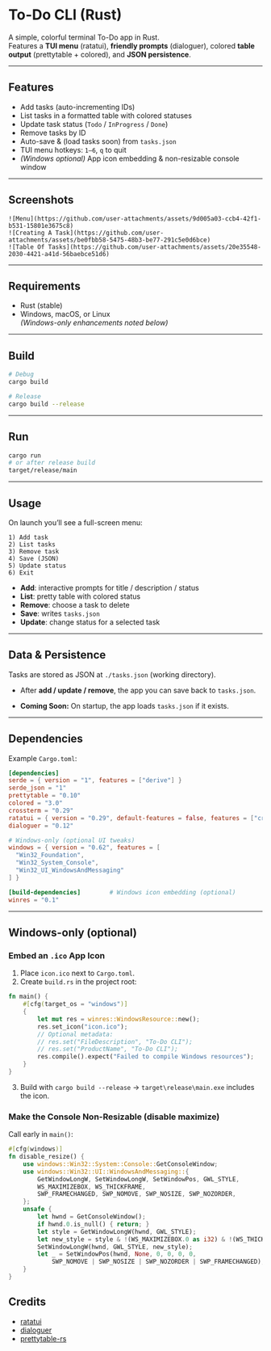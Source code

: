 # To-Do CLI (Rust)

A simple, colorful terminal To-Do app in Rust.  
Features a **TUI menu** (ratatui), **friendly prompts** (dialoguer), colored **table output** (prettytable + colored), and **JSON persistence**.

---

## Features

- Add tasks (auto-incrementing IDs)
- List tasks in a formatted table with colored statuses
- Update task status (`Todo` / `InProgress` / `Done`)
- Remove tasks by ID
- Auto-save & (load tasks soon) from `tasks.json`
- TUI menu hotkeys: `1–6`, `q` to quit
- *(Windows optional)* App icon embedding & non-resizable console window

---

## Screenshots

```
![Menu](https://github.com/user-attachments/assets/9d005a03-ccb4-42f1-b531-15801e3675c8)
![Creating A Task](https://github.com/user-attachments/assets/be0fbb58-5475-48b3-be77-291c5e0d6bce)
![Table Of Tasks](https://github.com/user-attachments/assets/20e35548-2030-4421-a41d-56baebce51d6)
```

---

## Requirements

- Rust (stable)
- Windows, macOS, or Linux  
  *(Windows-only enhancements noted below)*

---

## Build

```bash
# Debug
cargo build

# Release
cargo build --release
```

---

## Run

```bash
cargo run
# or after release build
target/release/main
```

---

## Usage

On launch you’ll see a full-screen menu:

```
1) Add task
2) List tasks
3) Remove task
4) Save (JSON)
5) Update status
6) Exit
```

- **Add**: interactive prompts for title / description / status  
- **List**: pretty table with colored status  
- **Remove**: choose a task to delete  
- **Save**: writes `tasks.json`
- **Update**: change status for a selected task  

---

## Data & Persistence

Tasks are stored as JSON at `./tasks.json` (working directory).

- After **add / update / remove**, the app you can save back to `tasks.json`.

- **Coming Soon:** On startup, the app loads `tasks.json` if it exists.

---

## Dependencies

Example `Cargo.toml`:

```toml
[dependencies]
serde = { version = "1", features = ["derive"] }
serde_json = "1"
prettytable = "0.10"
colored = "3.0"
crossterm = "0.29"
ratatui = { version = "0.29", default-features = false, features = ["crossterm"] }
dialoguer = "0.12"

# Windows-only (optional UI tweaks)
windows = { version = "0.62", features = [
  "Win32_Foundation",
  "Win32_System_Console",
  "Win32_UI_WindowsAndMessaging"
] }

[build-dependencies]        # Windows icon embedding (optional)
winres = "0.1"
```

---

## Windows-only (optional)

### Embed an `.ico` App Icon

1. Place `icon.ico` next to `Cargo.toml`.  
2. Create `build.rs` in the project root:

```rust
fn main() {
    #[cfg(target_os = "windows")]
    {
        let mut res = winres::WindowsResource::new();
        res.set_icon("icon.ico");
        // Optional metadata:
        // res.set("FileDescription", "To-Do CLI");
        // res.set("ProductName", "To-Do CLI");
        res.compile().expect("Failed to compile Windows resources");
    }
}
```

3. Build with `cargo build --release` → `target\release\main.exe` includes the icon.

### Make the Console Non-Resizable (disable maximize)

Call early in `main()`:

```rust
#[cfg(windows)]
fn disable_resize() {
    use windows::Win32::System::Console::GetConsoleWindow;
    use windows::Win32::UI::WindowsAndMessaging::{
        GetWindowLongW, SetWindowLongW, SetWindowPos, GWL_STYLE,
        WS_MAXIMIZEBOX, WS_THICKFRAME,
        SWP_FRAMECHANGED, SWP_NOMOVE, SWP_NOSIZE, SWP_NOZORDER,
    };
    unsafe {
        let hwnd = GetConsoleWindow();
        if hwnd.0.is_null() { return; }
        let style = GetWindowLongW(hwnd, GWL_STYLE);
        let new_style = style & !(WS_MAXIMIZEBOX.0 as i32) & !(WS_THICKFRAME.0 as i32);
        SetWindowLongW(hwnd, GWL_STYLE, new_style);
        let _ = SetWindowPos(hwnd, None, 0, 0, 0, 0,
            SWP_NOMOVE | SWP_NOSIZE | SWP_NOZORDER | SWP_FRAMECHANGED);
    }
}
```

## Credits

- [ratatui](https://github.com/ratatui-org/ratatui)  
- [dialoguer](https://github.com/console-rs/dialoguer)  
- [prettytable-rs](https://github.com/phsym/prettytable-rs)
